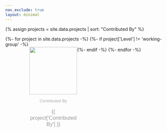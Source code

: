 ```yaml
---
nav_exclude: true
layout: minimal
---
```


<style>
  #projects_with_contributors dt::after {
    content: "" !important;
  }
  #projects_with_contributors {
    display: flex;
    flex-wrap: wrap;
    justify-content: center;
  }
  #projects_with_contributors div {
    flex-basis: 16%;
  }
  #projects_with_contributors dt img {
    height: 150px;
  }
  #projects_with_contributors dt {
    text-align: center;
  }
  #projects_with_contributors dd {
    margin-left: 0;
  }
  #projects_with_contributors dd p {
    text-align: center;
  }
  #projects_with_contributors dd p:first-child {
      font-family: Arial;
      font-size: 13px;
      color: #AAAAAA;
  }
  #projects_with_contributors dd p:last-child {
      font-family: Arial;
      font-size: 17px;
      color: #999999;
  }
</style>
{% assign projects = site.data.projects | sort: "Contributed By" %}
<dl id="projects_with_contributors">
{%- for project in site.data.projects -%}
{%- if project['Level'] != 'working-group' -%}
  <div>
  <dt><img src="{{ project['Logo URL'] }}" ></dt>
  <dd><p>Contributed By</p><p>{{ project['Contributed By'] }}</p></dd>
  </div>
{%- endif -%}
{%- endfor -%}
</dl>
